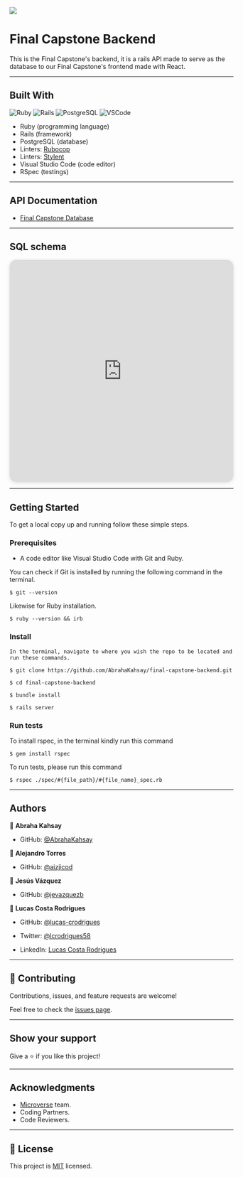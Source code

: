 ![](https://img.shields.io/badge/Microverse-blueviolet)
# Final Capstone Backend
 This is the Final Capstone's backend, it is a rails API made to serve as the database to our Final Capstone's frontend made with React.
<hr>

## Built With
![Ruby](https://img.shields.io/badge/ruby-%23CC342D.svg?style=for-the-badge&logo=ruby&logoColor=white) ![Rails](https://img.shields.io/badge/rails-%23CC0000.svg?style=for-the-badge&logo=ruby-on-rails&logoColor=white) ![PostgreSQL](https://img.shields.io/badge/PostgreSQL-316192?style=for-the-badge&logo=postgresql&logoColor=white) ![VSCode](https://img.shields.io/badge/VSCode-0078D4?style=for-the-badge&logo=visual%20studio%20code&logoColor=white)
-  Ruby (programming language)
-  Rails (framework)
-  PostgreSQL (database)
-  Linters: [Rubocop](https://rubocop.org/)
-  Linters: [Stylent](https://stylelint.io/)
-  Visual Studio Code (code editor)
-  RSpec (testings) 
<hr>

 ## API Documentation

- [Final Capstone Database](#)
<hr>

 ## SQL schema
<iframe width="100%" height="500px" style="box-shadow: 0 2px 8px 0 rgba(63,69,81,0.16); border-radius:15px;" allowtransparency="true" allowfullscreen="true" scrolling="no" title="Embedded DrawSQL IFrame" frameborder="0" src="https://drawsql.app/teams/microverse-lessons/diagrams/final-capstone-backend/embed"></iframe>

<hr>

## Getting Started

To get a local copy up and running follow these simple steps.

### Prerequisites

-  A code editor like Visual Studio Code with Git and Ruby.

You can check if Git is installed by running the following command in the terminal.
```
$ git --version
```

Likewise for Ruby installation.
```
$ ruby --version && irb
```

### Install

    In the terminal, navigate to where you wish the repo to be located and run these commands.

```
$ git clone https://github.com/AbrahaKahsay/final-capstone-backend.git
```
```
$ cd final-capstone-backend
```
```
$ bundle install
```
```
$ rails server
```

### Run tests

To install rspec, in the terminal kindly run this command

```
$ gem install rspec
```

To run tests, please run this command

```
$ rspec ./spec/#{file_path}/#{file_name}_spec.rb
```
<hr>

## Authors

👤 **Abraha Kahsay**

- GitHub: [@AbrahaKahsay](https://github.com/AbrahaKahsay)

👤 **Alejandro Torres**

- GitHub: [@aizjicod](https://github.com/aizjicod)

👤 **Jesús Vázquez**

- GitHub: [@jevazquezb](https://github.com/jevazquezb)

👤 **Lucas Costa Rodrigues**

- GitHub: [@lucas-crodrigues](https://github.com/lucas-crodrigues)

- Twitter: [@lcrodrigues58](https://twitter.com/lcrodrigues58)

- LinkedIn: [Lucas Costa Rodrigues](https://www.linkedin.com/in/lucascostarodrigues/)
<hr>

## 🤝 Contributing

Contributions, issues, and feature requests are welcome!

Feel free to check the [issues page](../../issues/).
<hr>

## Show your support
Give a ⭐️ if you like this project!
<hr>

## Acknowledgments

- [Microverse](https://github.com/microverseinc) team.
- Coding Partners.
- Code Reviewers.
<hr>

## 📝 License

This project is [MIT](./LICENSE) licensed.
